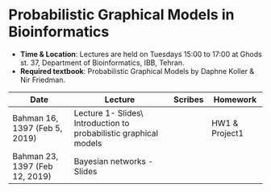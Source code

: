 # Probabilistic Graphical Models in Bioinformatics

- **Time & Location**: Lectures are held on Tuesdays 15:00 to 17:00 at Ghods st. 37, Department of Bioinformatics, IBB, Tehran.
- **Required textbook**: Probabilistic Graphical Models by Daphne Koller & Nir Friedman.


Date | Lecture | Scribes | Homework |
 ------------- | -------------------------- | ------------- | ------------- |
Bahman 16, 1397 (Feb 5, 2019) | Lecture 1- Slides\ Introduction to probabilistic graphical models |  | HW1 & Project1 |
Bahman 23, 1397 (Feb 12, 2019) | Bayesian networks - Slides |  |  |

